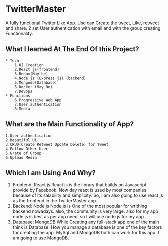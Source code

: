 # TwitterMaster
A fully functional Twitter Like App. Use can Create the tweet, Like, retweet and share. 2 set User authentication with email and with the group creating Functionality.


## What I learned At The End Of this Project?
    * Tech
        1.UI Creation
        2.React js(frontend)
        3.Redux(May be)
        4.Node js (Express js) (backend)
        5.Mongodb(Database)
        6.Docker (May Be)
        7.Devops
    * Functions
        6.Progressive Web App
        7.User authentication
        8.Media

## What are the Main Functionality of App?
    1.User authentication
    2.Beautiful Ui
    3.CRUD(Create Retweet Update Delete) for Tweet
    4.Follow Other User
    5.Grate of Group
    6.Upload Media


## Which I am Using And Why?
1. Frontend: React js
    React js is the library that builds on Javascript provide by Facebook. Now day react is used by most companies because of its salability and simplicity. So, I am also going to use react js as the frontend in the TwitterMaster app.
2. Backend: Node js
    Node js is One of the most popular for writhing backend nowadays. also, the community is very large. also for my app node js is best as per app need. so I will use node js for my app.
3. Database: MongoDB
    While Creating any full-stack app one of the main think is Database. How you manage a database is one of the key factors for creating the app. MySql and MongoDB both can work for this app. I am going to use MongoDB.
